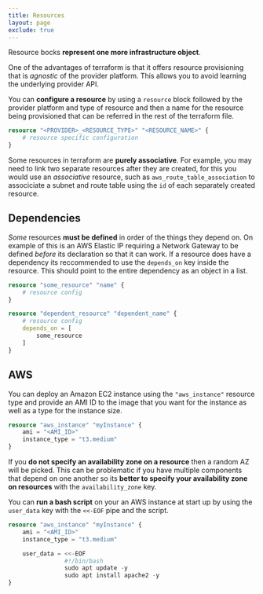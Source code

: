 ```yaml
---
title: Resources
layout: page
exclude: true
---
```


Resource bocks **represent one more infrastructure object**.

One of the advantages of terraform is that it offers resource provisioning that is *agnostic* of the provider platform. This allows you to avoid learning the underlying provider API.

You can **configure a resource** by using a `resource` block followed by the provider platform and type of resource and then a name for the resource being provisioned that can be referred in the rest of the terraform file.
```terraform
resource "<PROVIDER>_<RESOURCE_TYPE>" "<RESOURCE_NAME>" {
    # resource specific configuration
}
```

Some resources in terraform are **purely associative**. For example, you may need to link two separate resources after they are created, for this you would use an *associative* resource, such as `aws_route_table_association` to associciate a subnet and route table using the `id` of each separately created resource.

## Dependencies

*Some* resources **must be defined** in order of the things they depend on. On example of this is an AWS Elastic IP requiring a Network Gateway to be defined *before* its declaration so that it can work. If a resource does have a dependency its reccommended to use the `depends_on` key inside the resource. This should point to the entire dependency as an object in a list.
```terraform
resource "some_resource" "name" {
    # resource config
}

resource "dependent_resource" "dependent_name" {
    # resource config
    depends_on = [
        some_resource
    ]
}
```

## AWS

You can deploy an Amazon EC2 instance using the `"aws_instance"` resource type and provide an AMI ID to the image that you want for the instance as well as a type for the instance size.
```terraform
resource "aws_instance" "myInstance" {
    ami = "<AMI_ID>"
    instance_type = "t3.medium"
}
```

If you **do not specify an availability zone on a resource** then a random AZ will be picked. This can be problematic if you have multiple components that depend on one another so its **better to specify your availability zone on resources** with the `availability_zone` key.

You can **run a bash script** on your an AWS instance at start up by using the `user_data` key with the `<<-EOF` pipe and the script.
```terraform
resource "aws_instance" "myInstance" {
    ami = "<AMI_ID>"
    instance_type = "t3.medium"

    user_data = <<-EOF
                #!/bin/bash
                sudo apt update -y
                sudo apt install apache2 -y
}
```